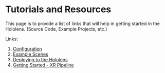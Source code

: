 # Tutorials and Resources

This page is to provide a list of links that will help in getting started in the Hololens. (Source Code, Example Projects, etc.)

Links:
1. [Configuration](https://learn.microsoft.com/en-us/windows/mixed-reality/mrtk-unity/mrtk2/configuration/usingupm?view=mrtkunity-2022-05)
2. [Example Scenes](https://learn.microsoft.com/en-us/windows/mixed-reality/mrtk-unity/mrtk2/running-example-scenes?view=mrtkunity-2022-05)
3. [Deploying to the Hololens](https://learn.microsoft.com/en-us/windows/mixed-reality/mrtk-unity/mrtk2/supported-devices/wmr-mrtk?view=mrtkunity-2022-05)
4. [Getting Started - XR Pipeline](https://learn.microsoft.com/en-us/windows/mixed-reality/mrtk-unity/mrtk2/configuration/getting-started-with-mrtk-and-xrsdk?view=mrtkunity-2022-05)
